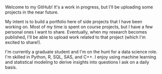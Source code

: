 Welcome to my GitHub! It's a work in progress, but I'll be uploading some projects in the near future.

My intent is to build a portfolio here of side projects that I have been working on. Most of my time is spent on course projects, but I have a few personal ones I want to share. Eventually, when my research becomes published, I'll be able to upload work related to that project (which I'm excited to share!).

I'm currently a graduate student and I'm on the hunt for a data science role. I'm skilled in Python, R, SQL, SAS, and C++. I enjoy using machine learning and statistical modeling to derive insights into questions I ask on a daily basis.
